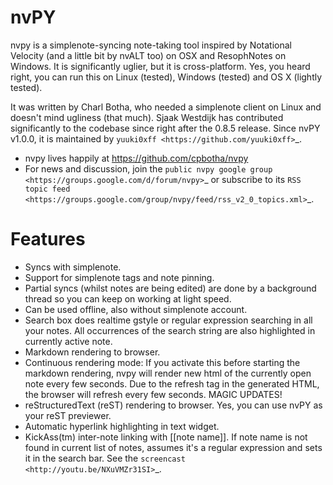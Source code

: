 nvPY
====

nvpy is a simplenote-syncing note-taking tool inspired by Notational
Velocity (and a little bit by nvALT too) on OSX and ResophNotes on
Windows. It is significantly uglier, but it is cross-platform.  Yes,
you heard right, you can run this on Linux (tested), Windows (tested)
and OS X (lightly tested).

It was written by Charl Botha, who needed a simplenote client on Linux and doesn't mind ugliness (that much). Sjaak Westdijk has contributed significantly to the codebase since right after the 0.8.5 release.
Since nvPY v1.0.0, it is maintained by `yuuki0xff <https://github.com/yuuki0xff>`_.

* nvpy lives happily at https://github.com/cpbotha/nvpy
* For news and discussion, join the `public nvpy google group <https://groups.google.com/d/forum/nvpy>`_ or subscribe to its `RSS topic feed <https://groups.google.com/group/nvpy/feed/rss_v2_0_topics.xml>`_.

Features
========

* Syncs with simplenote.
* Support for simplenote tags and note pinning.
* Partial syncs (whilst notes are being edited) are done by a
  background thread so you can keep on working at light speed.
* Can be used offline, also without simplenote account.
* Search box does realtime gstyle or regular expression searching in all your
  notes. All occurrences of the search string are also
  highlighted in currently active note.
* Markdown rendering to browser.
* Continuous rendering mode: If you activate this before
  starting the markdown rendering, nvpy will render new html of
  the currently open note every few seconds. Due to the refresh
  tag in the generated HTML, the browser will refresh every few
  seconds. MAGIC UPDATES!
* reStructuredText (reST) rendering to browser. Yes, you can use nvPY
  as your reST previewer.
* Automatic hyperlink highlighting in text widget.
* KickAss(tm) inter-note linking with [[note name]]. If note name is
  not found in current list of notes, assumes it's a regular expression
  and sets it in the search bar. See the `screencast <http://youtu.be/NXuVMZr31SI>`_.